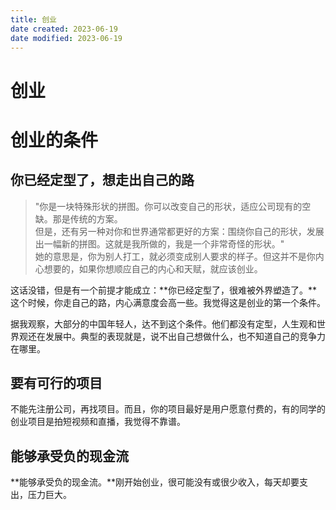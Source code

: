 ```yaml
---
title: 创业
date created: 2023-06-19
date modified: 2023-06-19
---
```


# 创业

# 创业的条件

## 你已经定型了，想走出自己的路

>"你是一块特殊形状的拼图。你可以改变自己的形状，适应公司现有的空缺。那是传统的方案。  
>但是，还有另一种对你和世界通常都更好的方案：围绕你自己的形状，发展出一幅新的拼图。这就是我所做的，我是一个非常奇怪的形状。"  
她的意思是，你为别人打工，就必须变成别人要求的样子。但这并不是你内心想要的，如果你想顺应自己的内心和天赋，就应该创业。

这话没错，但是有一个前提才能成立：**你已经定型了，很难被外界塑造了。**这个时候，你走自己的路，内心满意度会高一些。我觉得这是创业的第一个条件。

据我观察，大部分的中国年轻人，达不到这个条件。他们都没有定型，人生观和世界观还在发展中。典型的表现就是，说不出自己想做什么，也不知道自己的竞争力在哪里。

## **要有可行的项目**

不能先注册公司，再找项目。而且，你的项目最好是用户愿意付费的，有的同学的创业项目是拍短视频和直播，我觉得不靠谱。

## 能够承受负的现金流

**能够承受负的现金流。**刚开始创业，很可能没有或很少收入，每天却要支出，压力巨大。
